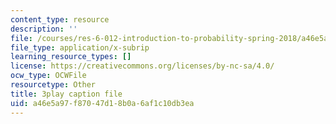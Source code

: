 ```yaml
---
content_type: resource
description: ''
file: /courses/res-6-012-introduction-to-probability-spring-2018/a46e5a97f87047d18b0a6af1c10db3ea_byGWKoOc6EM.srt
file_type: application/x-subrip
learning_resource_types: []
license: https://creativecommons.org/licenses/by-nc-sa/4.0/
ocw_type: OCWFile
resourcetype: Other
title: 3play caption file
uid: a46e5a97-f870-47d1-8b0a-6af1c10db3ea
---
```

